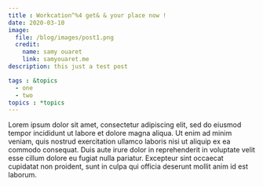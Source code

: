 ```yaml
---
title : Workcation^%4 get& & your place now !
date: 2020-03-10
image:
  file: /blog/images/post1.png
  credit:
    name: samy ouaret
    link: samyouaret.me
description: this just a test post

tags : &topics
  - one
  - two
topics : *topics
---
```


Lorem ipsum dolor sit amet, consectetur adipiscing elit, sed do eiusmod tempor incididunt ut labore et dolore magna aliqua. Ut enim ad minim veniam, quis nostrud exercitation ullamco laboris nisi ut aliquip ex ea commodo consequat. Duis aute irure dolor in reprehenderit in voluptate velit esse cillum dolore eu fugiat nulla pariatur. Excepteur sint occaecat cupidatat non proident, sunt in culpa qui officia deserunt mollit anim id est laborum.